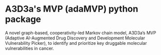# A3D3a's MVP (adaMVP) python package
A novel graph-based, cooperativity-led Markov chain model, A3D3a’s MVP (Adaptive AI-Augmented Drug Discovery and Development Molecular Vulnerability Picker), to identify and prioritize key druggable molecular vulnerabilities in cancer.